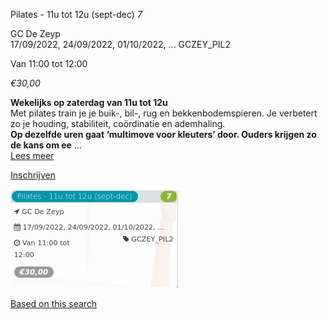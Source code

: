 Pilates - 11u tot 12u (sept-dec) *7*

GC De Zeyp  
17/09/2022, 24/09/2022, 01/10/2022, ... GCZEY\_PIL2  

Van 11:00 tot 12:00

*€30,00*

  

  

**Wekelijks op zaterdag van 11u tot 12u**  
Met pilates train je je buik-, bil-, rug en bekkenbodemspieren. Je verbetert zo je houding, stabiliteit, coördinatie en ademhaling.  
**Op dezelfde uren gaat ‘multimove voor kleuters’ door. Ouders krijgen zo de kans om ee** ...  
[Lees meer](https://tickets.vgc.be/activity/subscribe/GCZEY_PIL2)

[Inschrijven](https://tickets.vgc.be/activity/subscribe/GCZEY_PIL2)

![](80252.png)

[Based on this search](https://tickets.vgc.be/activity/index?&vrijeplaatsen=1&Age%5B%5D=3%2C5&entity=276)